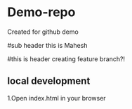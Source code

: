 # Demo-repo
Created for github demo

#sub header
this is Mahesh 

#this is header
creating feature branch?!

## local development

1.Open index.html in your browser